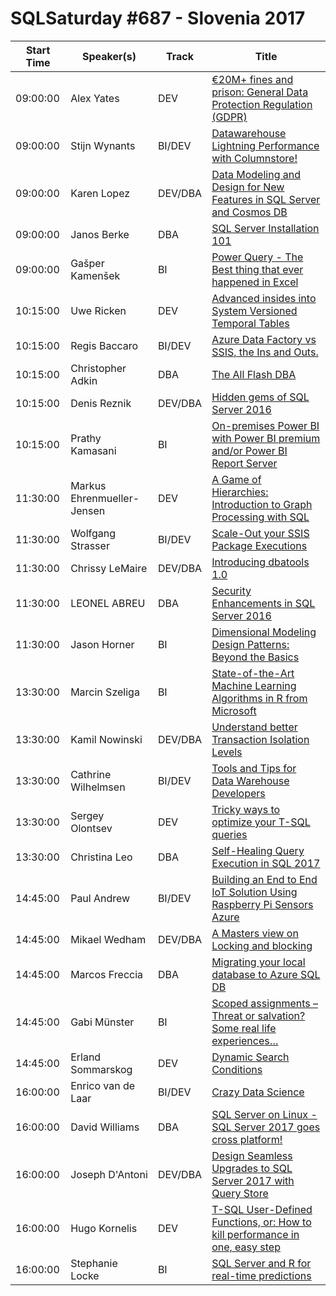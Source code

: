 # SQLSaturday #687 - Slovenia 2017
Start Time|Speaker(s)|Track|Title
---|---|---|---
09:00:00|Alex Yates|DEV|[€20M+ fines and prison: General Data Protection Regulation (GDPR)](67566.md)
09:00:00|Stijn Wynants|BI/DEV|[Datawarehouse Lightning Performance with Columnstore!](67830.md)
09:00:00|Karen Lopez|DEV/DBA|[Data Modeling and Design for New Features in SQL Server and Cosmos DB](68283.md)
09:00:00|Janos Berke|DBA|[SQL Server Installation 101](68700.md)
09:00:00|Gašper Kamenšek|BI|[Power Query - The Best thing that ever happened in Excel](69700.md)
10:15:00|Uwe Ricken|DEV|[Advanced insides into System Versioned Temporal Tables](67544.md)
10:15:00|Regis Baccaro|BI/DEV|[Azure Data Factory vs SSIS, the Ins and Outs.](67603.md)
10:15:00|Christopher Adkin|DBA|[The All Flash DBA](67885.md)
10:15:00|Denis Reznik|DEV/DBA|[Hidden gems of SQL Server 2016](68235.md)
10:15:00|Prathy Kamasani|BI|[On-premises Power BI with Power BI premium and/or Power BI Report Server](68860.md)
11:30:00|Markus Ehrenmueller-Jensen|DEV|[A Game of Hierarchies: Introduction to Graph Processing with SQL](67608.md)
11:30:00|Wolfgang Strasser|BI/DEV|[Scale-Out your SSIS Package Executions](67650.md)
11:30:00|Chrissy LeMaire|DEV/DBA|[Introducing dbatools 1.0](68215.md)
11:30:00|LEONEL ABREU|DBA|[Security Enhancements in SQL Server 2016](68845.md)
11:30:00|Jason Horner|BI|[Dimensional Modeling Design Patterns: Beyond the Basics](70860.md)
13:30:00|Marcin Szeliga|BI|[State-of-the-Art Machine Learning Algorithms in R from Microsoft](67795.md)
13:30:00|Kamil Nowinski|DEV/DBA|[Understand better Transaction Isolation Levels](68025.md)
13:30:00|Cathrine Wilhelmsen|BI/DEV|[Tools and Tips for Data Warehouse Developers](68115.md)
13:30:00|Sergey Olontsev|DEV|[Tricky ways to optimize your T-SQL queries](69561.md)
13:30:00|Christina Leo|DBA|[Self-Healing Query Execution in SQL 2017](70597.md)
14:45:00|Paul Andrew|BI/DEV|[Building an End to End IoT Solution Using Raspberry Pi Sensors  Azure](67626.md)
14:45:00|Mikael Wedham|DEV/DBA|[A Masters view on Locking and blocking](68720.md)
14:45:00|Marcos Freccia|DBA|[Migrating your local database to Azure SQL DB](69075.md)
14:45:00|Gabi Münster|BI|[Scoped assignments – Threat or salvation? Some real life experiences…](69235.md)
14:45:00|Erland Sommarskog|DEV|[Dynamic Search Conditions](69666.md)
16:00:00|Enrico van de Laar|BI/DEV|[Crazy Data Science](68062.md)
16:00:00|David Williams|DBA|[SQL Server on Linux - SQL Server 2017 goes cross platform!](68130.md)
16:00:00|Joseph D'Antoni|DEV/DBA|[Design Seamless Upgrades to SQL Server 2017 with Query Store](68515.md)
16:00:00|Hugo Kornelis|DEV|[T-SQL User-Defined Functions, or: How to kill performance in one, easy step](69604.md)
16:00:00|Stephanie Locke|BI|[SQL Server and R for real-time predictions](69694.md)
